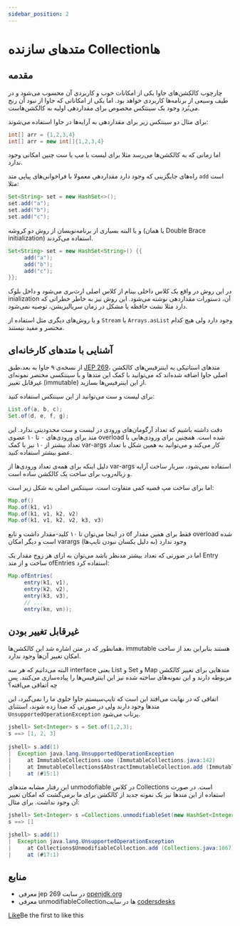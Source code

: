 ```yaml
---
sidebar_position: 2
---
```


# متدهای سازنده Collectionها

## مقدمه 

چارچوب کالکشن‌های جاوا یکی از امکانات خوب و کاربردی آن محسوب می‌شود و در طیف  وسیعی از برنامه‌ها کاربردی خواهد بود. اما یکی از امکاناتی که جاوا از  نبود آن رنج می‌بُرد وجود یک سینتکس مخصوص برای مقدار‌دهی اولیه به  کالکشن‌هاست. 

برای مثال دو سینتکس زیر برای مقداردهی به آرایه‌ها در جاوا استفاده می‌شوند: 

```java
int[] arr = {1,2,3,4}
int[] arr = new int[]{1,2,3,4}
```



اما زمانی که به کالکشن‌ها می‌رسد مثلا برای لیست یا مپ یا ست چنین امکانی وجود ندارد. 



راه‌های جایگزینی که وجود دارد مقداردهی معمولا با فراخوانی‌های پیاپی متد `add` است مثلا: 

```java
Set<String> set = new HashSet<>();
set.add("a");
set.add("b");
set.add("c");
```



و یا البته بسیاری از برنامه‌نویسان از روش دو کروشه (یا همان Double Brace initialization) استفاده می‌کردند. 

```java
Set<String> set = new HashSet<String>() {{
     add("a"); 
     add("b"); 
     add("c");
}};
```

در این روش در واقع یک کلاس داخلی بینام از کلاس اصلی ارث‌بری می‌شود و داخل  بلوک inialization آن، دستورات مقداردهی نوشته می‌شود. این روش نیز به خاطر خطراتی که دارد مثلا نشت حافظه یا مشکل در زمان سریالیزیشن، توصیه  نمی‌شود. 

و یا روش‌های دیگری مثل استفاده از `Stream` یا `Arrays.asList` وجود دارد ولی هیچ کدام مختصر و مفید نیستند. 



## آشنایی با متدهای کارخانه‌ای 

از نسخه‌ی ۹ جاوا به بعد،طبق [JEP 269](https://openjdk.org/jeps/269)، متد‌های استاتیکی به اینترفیس‌های کالکشن اصلی جاوا اضافه شده‌اند که  می‌توانید با کمک این متد‌ها و با سینتکسی مختصر نمونه‌ای غیرقابل تغییر  (immutable) از این اینترفیس‌ها بسازید. 



برای لیست و ست می‌توانید از این سینتکس استفاده کنید: 

```java
List.of(a, b, c);
Set.of(d, e, f, g);
```
دقت داشته باشیم که تعداد آرگومان‌های ورودی در لیست و ست محدودیتی ندارد. این متد برای ورودی‌های ۰ تا ۱۰ عضوی overload شده است. همچنین برای  ورودی‌هایی با تعداد بیشتر از ۱۰ نیز با کمک var-args کار می‌کند و  می‌توانید به همین شکل با تعداد عضو بیشتر استفاده کنید. 

دلیل اینکه برای همه‌ی تعداد ورودی‌ها از var-args استفاده نمی‌شود، سربار ساخت آرایه و زباله‌روب برای ساخت یک کالکشن ساده است. 



اما برای ساخت مپ قضیه کمی متفاوت است، سینتکس اصلی به شکل زیر است: 

```java
Map.of()
Map.of(k1, v1)
Map.of(k1, v1, k2, v2)
Map.of(k1, v1, k2, v2, k3, v3)
```

در اینجا می‌توان تا ۱۰ کلید-مقدار داشت و تابع of فقط برای همین مقدار  overload شده است و دیگر امکان varargs وجود ندارد (به دلیل یکسان نبودن  تایپ‌ها)

اما در صورتی که تعداد بیشتر مدنظر باشد می‌توان به ازای هر زوج مقدار یک Entry ساخت و از متد ofEntries استفاده کرد:


```java
Map.ofEntries(
     entry(k1, v1),
     entry(k2, v2),
     entry(k3, v3),
     // ...
     entry(kn, vn));
```


## غیرقابل تغییر بودن

همانطور که در متن اشاره شد این کالکشن‌ها، immutable هستند بنابراین بعد از ساخت امکان تغییر آن‌ها وجود ندارد.

البته می‌دانیم که هر سه interface‌ یعنی List و Set و Map متدهایی برای تغییر  کالکشن مربوطه دارند و این نمونه‌های ساخته شده نیز این اینترفیس‌ها را  پیاده‌سازی می‌کنند. پس چه اتفاقی می‌افته؟ 

اتفاقی که در نهایت می‌افتد این است که تایپ‌سیستم جاوا جلوی ما را نمی‌گیرد، این متدها وجود دارند ولی در صورتی که صدا زده شوند، استثنای `UnsupportedOperationException` پرتاب می‌شود.

```java
jshell> Set<Integer> s = Set.of(1,2,3);
s ==> [1, 2, 3]
​
jshell> s.add(1)
|  Exception java.lang.UnsupportedOperationException
|     at ImmutableCollections.uoe (ImmutableCollections.java:142)
|     at ImmutableCollections$AbstractImmutableCollection.add (ImmutableCollections.java:147)
|     at (#15:1)
```



این رفتار مشابه متدهای unmodofiable در کلاس Collections است. در صورت  استفاده از این متدها نیز یک نمونه جدید از کالکشن برای ما برمی‌گشت که  امکان تغییر آن وجود نداشت. برای مثال: 

```java
jshell> Set<Integer> s =Collections.unmodifiableSet(new HashSet<Integer>());
s ==> []

jshell> s.add(1)
|  Exception java.lang.UnsupportedOperationException
|     at Collections$UnmodifiableCollection.add (Collections.java:1067)
|     at (#17:1)
```


## منابع 

- معرفی jep 269 در سایت [openjdk.org](https://openjdk.org/jeps/269) 
- معرفی unmodifiableCollectionها در سایت [codersdesks](https://www.codersdesks.com/how-to-make-collection-unmodifiable/)

[Like](https://docs.asta.ir/pages/viewpage.action?pageId=75924457)Be the first to like this
